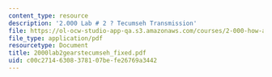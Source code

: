 ```yaml
---
content_type: resource
description: '2.000 Lab # 2 ? Tecumseh Transmission'
file: https://ol-ocw-studio-app-qa.s3.amazonaws.com/courses/2-000-how-and-why-machines-work-spring-2002/c00c27146308378107befe26769a3442_2000lab2gearstecumseh_fixed.pdf
file_type: application/pdf
resourcetype: Document
title: 2000lab2gearstecumseh_fixed.pdf
uid: c00c2714-6308-3781-07be-fe26769a3442
---
```

